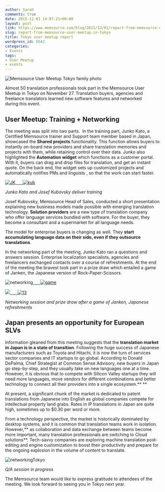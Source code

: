 ```yaml
---
author: Sarah
comments: true
date: 2015-12-01 14:07:21+00:00
layout: post
link: https://www.memsource.com/blog/2015/12/01/report-from-memsource-user-meetup-in-tokyo/
slug: report-from-memsource-user-meetup-in-tokyo
title: Tokyo user meetup report
wordpress_id: 5542
categories:
- Events
tags:
- User Meetup
- events
---
```


![Memsource User Meetup Tokyo family photo](/wp-content/uploads/2015/12/1_family_photo.jpg)

Almost 50 translation professionals took part in the Memsource User Meetup in Tokyo on November 27. Translation buyers, agencies and freelance translators learned new software features and networked during this event.

<!-- more -->


## User Meetup: Training + Networking


The meeting was split into two parts.  In the training part, Junko Kato, a Certified Memsource trainer and Support team member based in Japan, showcased the **Shared projects** functionality. This function allows buyers to instantly on-board new providers and share translation memories and projects with them, while retaining control over their data. Junko also highlighted the **Automation widget** which functions as a customer portal. With it, buyers can drag and drop files for translation, and get an instant quote. On the back end, the widget sets up customized projects and automatically notifies PMs and linguists , so that the work can start faster.

[![JK](/wp-content/uploads/2015/12/JK-300x300.jpg)      ![kub](/wp-content/uploads/2015/12/kub-294x300.jpg)](/wp-content/uploads/2015/12/JK.jpg)

_Junko Kato and Josef Kubovsky deliver training_

Josef Kubovsky, Memsource Head of Sales, conducted a short presentation explaining new business models made possible with emerging translation technology. **Solution providers** are a new type of translation company who offer language services bundled with software. For the buyer, they become a consultant and a supermarket for all language needs.

The model for enterprise buyers is changing as well. They **start accumulating language data on their side, even if they outsource translations**.

In the networking part of the meeting, Junko Kato ran a questions and answers session. Enterprise localization specialists, agencies and freelancers exchanged contacts over a course of refreshments. At the end of the meeting the bravest took part in a prize draw which entailed a game of Janken, the Japanese version of Rock-Paper-Scissors.

![networking](/wp-content/uploads/2015/12/networking-300x300.jpg)[      ](/wp-content/uploads/2015/12/JK.jpg)[![game](/wp-content/uploads/2015/12/game-300x300.jpg)](/wp-content/uploads/2015/12/game.jpg)

[![](/wp-content/uploads/2015/12/40.jpg)](/wp-content/uploads/2015/12/40.jpg)[      ](/wp-content/uploads/2015/12/JK.jpg)[![13](/wp-content/uploads/2015/12/13.jpg)](/wp-content/uploads/2015/12/13.jpg)

_Networking session and prize draw after a game of Janken, Japanese refreshments_


## Japan presents an opportunity for European SLVs


Information gleaned from this meeting suggests that the **translation market in Japan is in a state of transition**. Following the huge success of Japanese manufacturers such as Toyota and Hitachi, it is now the turn of services sector companies and IT startups to go global. According to Donald DePalma, Chief Strategist at Common Sense Advisory, new buyers in Japan go step-by-step, and they usually take on new languages one at a time. However, it is obvious that to compete with Silicon Valley startups they will need more languages, move vendors for different combinations and better technology to connect all their providers into a single ecosystem.**
**

At present, a significant chunk of the market is dedicated to patent translations from Japanese into English as global companies compete for intellectual property land grabs. Rates in IP translations in Japan are quite high, sometimes up to $0.30 per word or more.

From a technology perspective, the market is historically dominated by desktop systems, and it is common that translation teams work in isolation. However,** as collaboration and data exchange between teams become more important, many translation professionals are switching to Cloud solutions**. Tech-savvy companies are exploring machine translation post-editing and engine customization to boost their productivity and prepare for the ongoing explosion in the volume of content to translate.

![networkingTokyo](/wp-content/uploads/2015/12/networkingTokyo.jpg)

_Q/A session in progress_

The Memsource team would like to express gratitude to attendees of the meeting. We look forward to seeing you in Tokyo next year.
